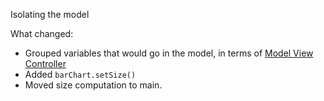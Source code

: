 Isolating the model

What changed:

 * Grouped variables that would go in the model, in terms of [Model View Controller](http://en.wikipedia.org/wiki/Model%E2%80%93view%E2%80%93controller)
 * Added `barChart.setSize()`
 * Moved size computation to main.
